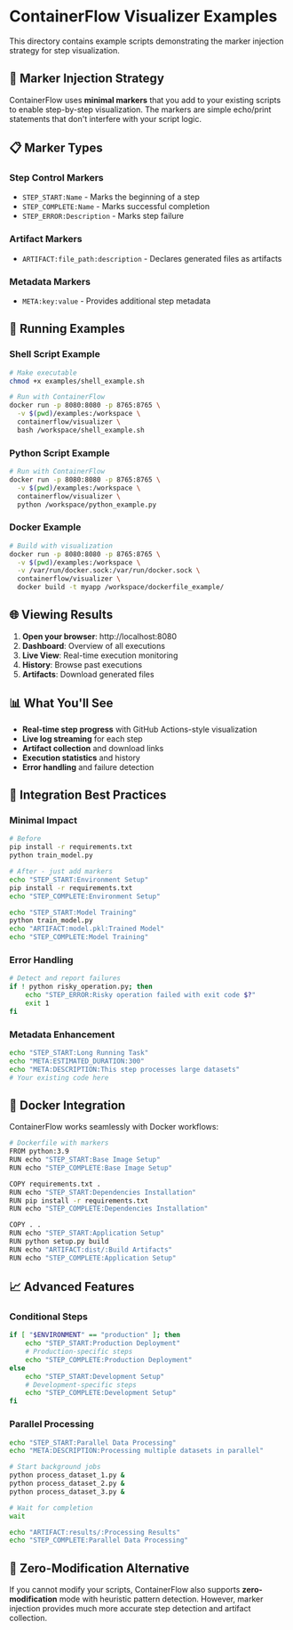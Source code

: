 # ContainerFlow Visualizer Examples

This directory contains example scripts demonstrating the marker injection strategy for step visualization.

## 🎯 Marker Injection Strategy

ContainerFlow uses **minimal markers** that you add to your existing scripts to enable step-by-step visualization. The markers are simple echo/print statements that don't interfere with your script logic.

## 📋 Marker Types

### Step Control Markers
- `STEP_START:Name` - Marks the beginning of a step
- `STEP_COMPLETE:Name` - Marks successful completion
- `STEP_ERROR:Description` - Marks step failure

### Artifact Markers
- `ARTIFACT:file_path:description` - Declares generated files as artifacts

### Metadata Markers
- `META:key:value` - Provides additional step metadata

## 🚀 Running Examples

### Shell Script Example
```bash
# Make executable
chmod +x examples/shell_example.sh

# Run with ContainerFlow
docker run -p 8080:8080 -p 8765:8765 \
  -v $(pwd)/examples:/workspace \
  containerflow/visualizer \
  bash /workspace/shell_example.sh
```

### Python Script Example
```bash
# Run with ContainerFlow
docker run -p 8080:8080 -p 8765:8765 \
  -v $(pwd)/examples:/workspace \
  containerflow/visualizer \
  python /workspace/python_example.py
```

### Docker Example
```bash
# Build with visualization
docker run -p 8080:8080 -p 8765:8765 \
  -v $(pwd)/examples:/workspace \
  -v /var/run/docker.sock:/var/run/docker.sock \
  containerflow/visualizer \
  docker build -t myapp /workspace/dockerfile_example/
```

## 🌐 Viewing Results

1. **Open your browser**: http://localhost:8080
2. **Dashboard**: Overview of all executions
3. **Live View**: Real-time execution monitoring
4. **History**: Browse past executions
5. **Artifacts**: Download generated files

## 📊 What You'll See

- **Real-time step progress** with GitHub Actions-style visualization
- **Live log streaming** for each step
- **Artifact collection** and download links
- **Execution statistics** and history
- **Error handling** and failure detection

## 🔧 Integration Best Practices

### Minimal Impact
```bash
# Before
pip install -r requirements.txt
python train_model.py

# After - just add markers
echo "STEP_START:Environment Setup"
pip install -r requirements.txt
echo "STEP_COMPLETE:Environment Setup"

echo "STEP_START:Model Training" 
python train_model.py
echo "ARTIFACT:model.pkl:Trained Model"
echo "STEP_COMPLETE:Model Training"
```

### Error Handling
```bash
# Detect and report failures
if ! python risky_operation.py; then
    echo "STEP_ERROR:Risky operation failed with exit code $?"
    exit 1
fi
```

### Metadata Enhancement
```bash
echo "STEP_START:Long Running Task"
echo "META:ESTIMATED_DURATION:300"
echo "META:DESCRIPTION:This step processes large datasets"
# Your existing code here
```

## 🐳 Docker Integration

ContainerFlow works seamlessly with Docker workflows:

```bash
# Dockerfile with markers
FROM python:3.9
RUN echo "STEP_START:Base Image Setup"
RUN echo "STEP_COMPLETE:Base Image Setup"

COPY requirements.txt .
RUN echo "STEP_START:Dependencies Installation"
RUN pip install -r requirements.txt
RUN echo "STEP_COMPLETE:Dependencies Installation"

COPY . .
RUN echo "STEP_START:Application Setup"
RUN python setup.py build
RUN echo "ARTIFACT:dist/:Build Artifacts"
RUN echo "STEP_COMPLETE:Application Setup"
```

## 📈 Advanced Features

### Conditional Steps
```bash
if [ "$ENVIRONMENT" == "production" ]; then
    echo "STEP_START:Production Deployment"
    # Production-specific steps
    echo "STEP_COMPLETE:Production Deployment"
else
    echo "STEP_START:Development Setup"
    # Development-specific steps
    echo "STEP_COMPLETE:Development Setup"
fi
```

### Parallel Processing
```bash
echo "STEP_START:Parallel Data Processing"
echo "META:DESCRIPTION:Processing multiple datasets in parallel"

# Start background jobs
python process_dataset_1.py &
python process_dataset_2.py &
python process_dataset_3.py &

# Wait for completion
wait

echo "ARTIFACT:results/:Processing Results"
echo "STEP_COMPLETE:Parallel Data Processing"
```

## 🎯 Zero-Modification Alternative

If you cannot modify your scripts, ContainerFlow also supports **zero-modification** mode with heuristic pattern detection. However, marker injection provides much more accurate step detection and artifact collection.